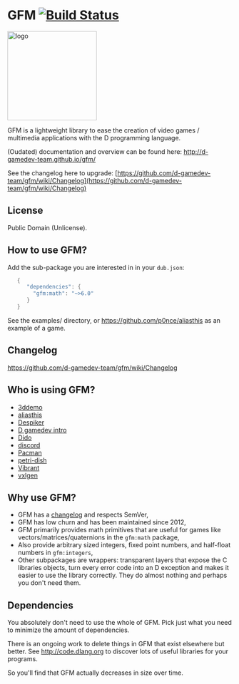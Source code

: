 # GFM [![Build Status](https://travis-ci.org/d-gamedev-team/gfm.png?branch=master)](https://travis-ci.org/d-gamedev-team/gfm)

<img alt="logo" src="https://cdn.rawgit.com/p0nce/gfm/master/logo.svg" width="200">

GFM is a lightweight library to ease the creation of video games / multimedia applications with the D programming language.

(Oudated) documentation and overview can be found here: http://d-gamedev-team.github.io/gfm/

See the changelog here to upgrade: [https://github.com/d-gamedev-team/gfm/wiki/Changelog](https://github.com/d-gamedev-team/gfm/wiki/Changelog)


## License

Public Domain (Unlicense).


## How to use GFM?

Add the sub-package you are interested in in your `dub.json`:
```d
   {
      "dependencies": {
        "gfm:math": "~>6.0"
      }
   }
```

See the examples/ directory, or https://github.com/p0nce/aliasthis as an example of a game.

## Changelog

https://github.com/d-gamedev-team/gfm/wiki/Changelog

## Who is using GFM?
- [3ddemo](https://github.com/clinei/3ddemo)
- [aliasthis](https://github.com/p0nce/aliasthis)
- [Despiker](https://github.com/kiith-sa/despiker/blob/master/dub.json)
- [D gamedev intro](https://github.com/kiith-sa/d-gamedev-intro)
- [Dido](https://github.com/p0nce/dido)
- [discord](https://github.com/rcorre/discord)
- [Pacman](https://github.com/Yoplitein/pacman)
- [petri-dish](https://github.com/Shriken/petri-dish)
- [Vibrant](https://github.com/p0nce/Vibrant)
- [vxlgen](https://github.com/p0nce/vxlgen)

## Why use GFM?
  * GFM has a [changelog](https://github.com/d-gamedev-team/gfm/wiki/Changelog) and respects SemVer,
  * GFM has low churn and has been maintained since 2012,
  * GFM primarily provides math primitives that are useful for games like vectors/matrices/quaternions in the `gfm:math` package,
  * Also provide arbitrary sized integers, fixed point numbers, and half-float numbers in `gfm:integers`,
  * Other subpackages are wrappers: transparent layers that expose the C libraries objects, turn every error code into an D exception and makes it easier to use the library correctly. They do almost nothing and perhaps you don't need them.


## Dependencies

You absolutely don't need to use the whole of GFM. Pick just what you need to minimize the amount of dependencies.

There is an ongoing work to delete things in GFM that exist elsewhere but better.
See http://code.dlang.org to discover lots of useful libraries for your programs.

So you'll find that GFM actually decreases in size over time.


